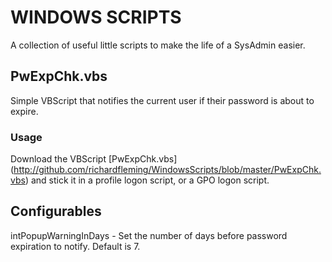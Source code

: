 WINDOWS SCRIPTS
===============

A collection of useful little scripts to make the life of a SysAdmin easier.

PwExpChk.vbs
------------
Simple VBScript that notifies the current user if their password is about to expire.

### Usage
Download the VBScript [PwExpChk.vbs] (http://github.com/richardfleming/WindowsScripts/blob/master/PwExpChk.vbs) and stick it in a profile logon script, or a GPO logon script.

Configurables
-------------
intPopupWarningInDays - Set the number of days before password expiration to notify.  Default is 7.